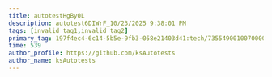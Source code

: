 ```yaml
---
title: autotestHgBy0L
description: autotest6DIWrF_10/23/2025 9:38:01 PM
tags: [invalid_tag1,invalid_tag2]
primary_tag: 197f4ec4-6c14-5b5e-9fb3-058e21403d41:tech/73554900100700000996/67838200100800006287
time: 539
author_profile: https://github.com/ksAutotests
author_name: ksAutotests
---
```


